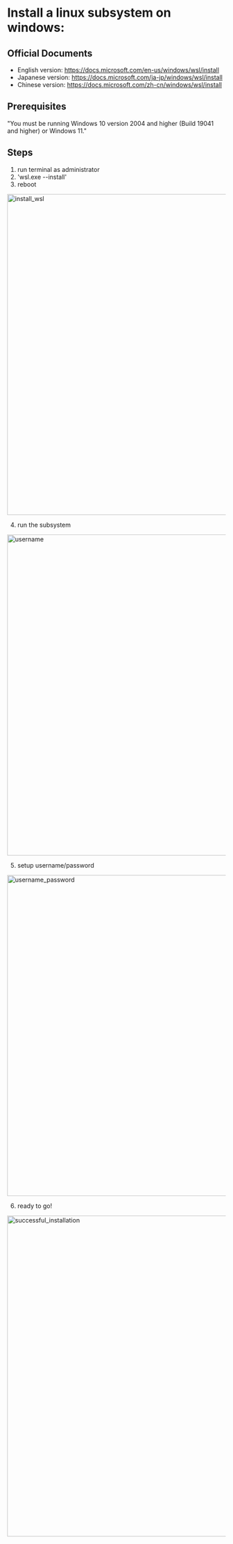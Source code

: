 # Install a linux subsystem on windows:

## Official Documents
- English version: https://docs.microsoft.com/en-us/windows/wsl/install
- Japanese version: https://docs.microsoft.com/ja-jp/windows/wsl/install
- Chinese version: https://docs.microsoft.com/zh-cn/windows/wsl/install

## Prerequisites
"You must be running Windows 10 version 2004 and higher (Build 19041 and higher) or Windows 11."

## Steps
1. run terminal as administrator
2. 'wsl.exe --install'
3. reboot

<img width="738" alt="install_wsl" src="https://user-images.githubusercontent.com/40289485/187106933-9578a013-0d22-40a6-95af-20d97838400e.PNG">


4. run the subsystem 

<img width="738" alt="username" src="https://user-images.githubusercontent.com/40289485/187106625-714e1b8d-fc29-4995-b414-48040dffdfb7.PNG">

5. setup username/password

<img width="738" alt="username_password" src="https://user-images.githubusercontent.com/40289485/187106674-2129caf0-ec72-4632-93a1-7f2e63519174.PNG">

6. ready to go!

<img width="738" alt="successful_installation" src="https://user-images.githubusercontent.com/40289485/187106730-1f1de14d-9d47-496d-8a57-73303413d83f.PNG">
